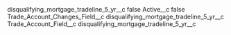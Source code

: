 <?xml version="1.0" encoding="UTF-8"?>
<CustomMetadata xmlns="http://soap.sforce.com/2006/04/metadata" xmlns:xsi="http://www.w3.org/2001/XMLSchema-instance" xmlns:xsd="http://www.w3.org/2001/XMLSchema">
    <label>disqualifying_mortgage_tradeline_5_yr__c</label>
    <protected>false</protected>
    <values>
        <field>Active__c</field>
        <value xsi:type="xsd:boolean">false</value>
    </values>
    <values>
        <field>Trade_Account_Changes_Field__c</field>
        <value xsi:type="xsd:string">disqualifying_mortgage_tradeline_5_yr__c</value>
    </values>
    <values>
        <field>Trade_Account_Field__c</field>
        <value xsi:type="xsd:string">disqualifying_mortgage_tradeline_5_yr__c</value>
    </values>
</CustomMetadata>
